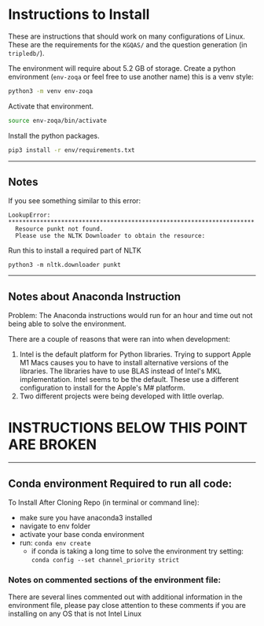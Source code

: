
# Instructions to Install

These are instructions that should work on many configurations of Linux.  These are the requirements for the `KGQAS/` and the question generation (in `tripledb/`).

The environment will require about 5.2 GB of storage.
Create a python environment (`env-zoqa` or feel free to use another name) this is a venv style:
```bash
python3 -m venv env-zoqa 
```

Activate that environment. 
```bash
source env-zoqa/bin/activate
```

Install the python packages.
```bash
pip3 install -r env/requirements.txt
```

---
## Notes

If you see something similar to this error:
```
LookupError: 
**********************************************************************
  Resource punkt not found.
  Please use the NLTK Downloader to obtain the resource:
```

Run this to install a required part of NLTK
```
python3 -m nltk.downloader punkt
```

---
## Notes about Anaconda Instruction

Problem: The Anaconda instructions would run for an hour and time out not being able to solve the environment.

There are a couple of reasons that were ran into when development:
1. Intel is the default platform for Python libraries.  Trying to support Apple M1 Macs causes you to have to install alternative versions of the libraries.  The libraries have to use BLAS instead of Intel's MKL implementation.  Intel seems to be the default. These use a different configuration to install for the Apple's M# platform.
2. Two different projects were being developed with little overlap.


# INSTRUCTIONS BELOW THIS POINT ARE BROKEN
---

## Conda environment Required to run all code:

To Install After Cloning Repo (in terminal or command line):
* make sure you have anaconda3 installed
* navigate to env folder
* activate your base conda environment
* run: `conda env create`
    * if conda is taking a long time to solve the environment try setting: `conda config --set channel_priority strict` 

### Notes on commented sections of the environment file:

There are several lines commented out with additional information in the environment file, please pay close attention to these comments if you are installing on any OS that is not Intel Linux